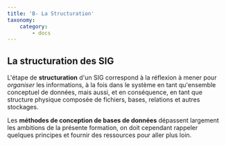 ```yaml
---
title: 'B- La Structuration'
taxonomy:
    category:
        - docs
---
```


## La structuration des SIG

L'étape de **structuration** d'un SIG correspond à la réflexion à mener pour *organiser* les informations, à la fois dans le système en tant qu'ensemble conceptuel de données, mais aussi, et en conséquence, en tant que structure physique composée de fichiers, bases, relations et autres stockages.

Les **méthodes de conception de bases de données** dépassent largement les ambitions de la présente formation, on doit cependant rappeler quelques principes et fournir des ressources pour aller plus loin.